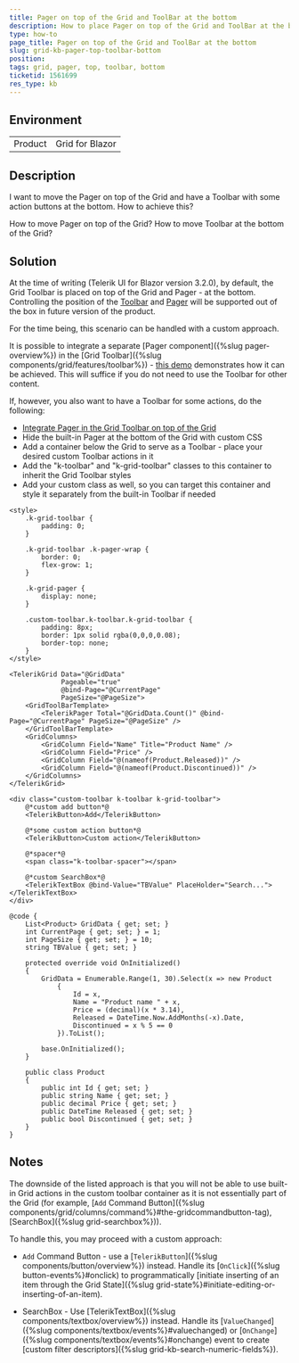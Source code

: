 ```yaml
---
title: Pager on top of the Grid and ToolBar at the bottom
description: How to place Pager on top of the Grid and ToolBar at the bottom
type: how-to
page_title: Pager on top of the Grid and ToolBar at the bottom
slug: grid-kb-pager-top-toolbar-bottom
position: 
tags: grid, pager, top, toolbar, bottom
ticketid: 1561699
res_type: kb
---
```


## Environment
<table>
    <tbody>
        <tr>
            <td>Product</td>
            <td>Grid for Blazor</td>
        </tr>
    </tbody>
</table>


## Description

I want to move the Pager on top of the Grid and have a Toolbar with some action buttons at the bottom. How to achieve this?

How to move Pager on top of the Grid?
How to move Toolbar at the bottom of the Grid?

## Solution

At the time of writing (Telerik UI for Blazor version 3.2.0), by default, the Grid Toolbar is placed on top of the Grid and Pager - at the bottom. Controlling the position of the [Toolbar](https://feedback.telerik.com/blazor/1502828-allow-changing-the-position-of-the-grid-toolbar) and [Pager](https://feedback.telerik.com/blazor/1561750-ability-to-control-pager-position) will be supported out of the box in future version of the product.

For the time being, this scenario can be handled with a custom approach.

It is possible to integrate a separate [Pager component]({%slug pager-overview%}) in the [Grid Toolbar]({%slug components/grid/features/toolbar%}) - [this demo](https://demos.telerik.com/blazor-ui/pager/integration) demonstrates how it can be achieved. This will suffice if you do not need to use the Toolbar for other content.

If, however, you also want to have a Toolbar for some actions, do the following:

* [Integrate Pager in the Grid Toolbar on top of the Grid](https://demos.telerik.com/blazor-ui/pager/integration)
* Hide the built-in Pager at the bottom of the Grid with custom CSS
* Add a container below the Grid to serve as a Toolbar - place your desired custom Toolbar actions in it
* Add the "k-toolbar" and "k-grid-toolbar" classes to this container to inherit the Grid Toolbar styles
* Add your custom class as well, so you can target this container and style it separately from the built-in Toolbar if needed

````CSHTML
<style>
    .k-grid-toolbar {
        padding: 0;
    }

    .k-grid-toolbar .k-pager-wrap {
        border: 0;
        flex-grow: 1;
    }

    .k-grid-pager {
        display: none;
    }

    .custom-toolbar.k-toolbar.k-grid-toolbar {
        padding: 8px;
        border: 1px solid rgba(0,0,0,0.08);
        border-top: none;
    }
</style>

<TelerikGrid Data="@GridData"
             Pageable="true"
             @bind-Page="@CurrentPage"
             PageSize="@PageSize">
    <GridToolBarTemplate>
        <TelerikPager Total="@GridData.Count()" @bind-Page="@CurrentPage" PageSize="@PageSize" />
    </GridToolBarTemplate>
    <GridColumns>
        <GridColumn Field="Name" Title="Product Name" />
        <GridColumn Field="Price" />
        <GridColumn Field="@(nameof(Product.Released))" />
        <GridColumn Field="@(nameof(Product.Discontinued))" />
    </GridColumns>
</TelerikGrid>

<div class="custom-toolbar k-toolbar k-grid-toolbar">
    @*custom add button*@
    <TelerikButton>Add</TelerikButton>

    @*some custom action button*@
    <TelerikButton>Custom action</TelerikButton>

    @*spacer*@
    <span class="k-toolbar-spacer"></span>

    @*custom SearchBox*@
    <TelerikTextBox @bind-Value="TBValue" PlaceHolder="Search..."></TelerikTextBox>
</div>

@code {
    List<Product> GridData { get; set; }
    int CurrentPage { get; set; } = 1;
    int PageSize { get; set; } = 10;
    string TBValue { get; set; }

    protected override void OnInitialized()
    {
        GridData = Enumerable.Range(1, 30).Select(x => new Product
            {
                Id = x,
                Name = "Product name " + x,
                Price = (decimal)(x * 3.14),
                Released = DateTime.Now.AddMonths(-x).Date,
                Discontinued = x % 5 == 0
            }).ToList();

        base.OnInitialized();
    }

    public class Product
    {
        public int Id { get; set; }
        public string Name { get; set; }
        public decimal Price { get; set; }
        public DateTime Released { get; set; }
        public bool Discontinued { get; set; }
    }
}
````

## Notes

The downside of the listed approach is that you will not be able to use built-in Grid actions in the custom toolbar container as it is not essentially part of the Grid (for example, [`Add` Command Button]({%slug components/grid/columns/command%}#the-gridcommandbutton-tag), [SearchBox]({%slug grid-searchbox%})).

To handle this, you may proceed with a custom approach:

* `Add` Command Button - use a [`TelerikButton`]({%slug components/button/overview%}) instead. Handle its [`OnClick`]({%slug button-events%}#onclick) to programmatically [initiate inserting of an item through the Grid State]({%slug grid-state%}#initiate-editing-or-inserting-of-an-item).

* SearchBox - Use [TelerikTextBox]({%slug components/textbox/overview%}) instead. Handle its [`ValueChanged`]({%slug components/textbox/events%}#valuechanged) or [`OnChange`]({%slug components/textbox/events%}#onchange) event to create [custom filter descriptors]({%slug grid-kb-search-numeric-fields%}).
